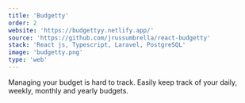 ```yaml
---
title: 'Budgetty'
order: 2
website: 'https://budgettyy.netlify.app/'
source: 'https://github.com/jrussumbrella/react-budgetty'
stack: 'React js, Typescript, Laravel, PostgreSQL'
image: 'budgetty.png'
type: 'web'
---
```


Managing your budget is hard to track. Easily keep track of your daily, weekly, monthly and yearly budgets.
